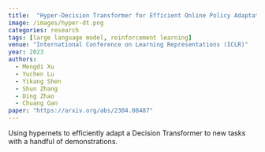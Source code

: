 ```yaml
---
title:  "Hyper-Decision Transformer for Efficient Online Policy Adaptation"
image: /images/hyper-dt.png
categories: research
tags: [large language model, reinforcement learning]
venue: "International Conference on Learning Representations (ICLR)"
year: 2023
authors:
  - Mengdi Xu
  - Yuchen Lu
  - Yikang Shen
  - Shun Zhang
  - Ding Zhao
  - Chuang Gan
paper: "https://arxiv.org/abs/2304.08487"
---
```

Using hypernets to efficiently adapt a Decision Transformer to new tasks with a handful of demonstrations.

<!-- Also presented at the _Foundation Models for Decision Making Workshop_ at _NeurIPS_, 2022. -->
